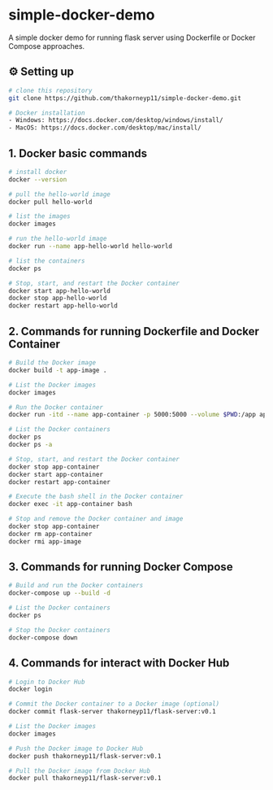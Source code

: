 # simple-docker-demo
A simple docker demo for running flask server using Dockerfile or Docker Compose approaches.


## ⚙️ Setting up

```bash
# clone this repository
git clone https://github.com/thakorneyp11/simple-docker-demo.git

# Docker installation
- Windows: https://docs.docker.com/desktop/windows/install/ 
- MacOS: https://docs.docker.com/desktop/mac/install/ 
```


## 1. Docker basic commands
```bash
# install docker
docker --version

# pull the hello-world image
docker pull hello-world

# list the images
docker images

# run the hello-world image
docker run --name app-hello-world hello-world

# list the containers
docker ps

# Stop, start, and restart the Docker container
docker start app-hello-world
docker stop app-hello-world
docker restart app-hello-world
```


## 2. Commands for running Dockerfile and Docker Container
```bash
# Build the Docker image
docker build -t app-image .

# List the Docker images
docker images

# Run the Docker container
docker run -itd --name app-container -p 5000:5000 --volume $PWD:/app app-image

# List the Docker containers
docker ps
docker ps -a

# Stop, start, and restart the Docker container
docker stop app-container
docker start app-container
docker restart app-container

# Execute the bash shell in the Docker container
docker exec -it app-container bash

# Stop and remove the Docker container and image
docker stop app-container
docker rm app-container
docker rmi app-image
```


## 3. Commands for running Docker Compose
```bash
# Build and run the Docker containers
docker-compose up --build -d

# List the Docker containers
docker ps

# Stop the Docker containers
docker-compose down
```


## 4. Commands for interact with Docker Hub
```bash
# Login to Docker Hub
docker login

# Commit the Docker container to a Docker image (optional)
docker commit flask-server thakorneyp11/flask-server:v0.1

# List the Docker images
docker images

# Push the Docker image to Docker Hub
docker push thakorneyp11/flask-server:v0.1

# Pull the Docker image from Docker Hub
docker pull thakorneyp11/flask-server:v0.1
```

